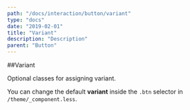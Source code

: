 ```yaml
---
path: "/docs/interaction/button/variant"
type: "docs"
date: "2019-02-01"
title: "Variant"
description: "Description"
parent: "Button"
---
```


##Variant

Optional classes for assigning variant.

You can change the default **variant** inside the `.btn` selector in `/theme/_component.less`.

<demo>
  <demovanilla src="demos/docs/interaction/button/variant" name="variant">
  </demovanilla>
</demo>
